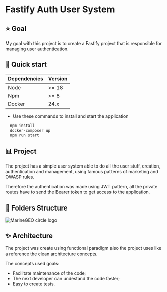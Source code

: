 # Fastify Auth User System

## :star: Goal
My goal with this project is to create a Fastify project that is responsible for managing user authentication.

## :hammer: Quick start

| Dependencies   | Version       |
| -------------  | ------------- |
| Node           | >= 18         | 
| Npm            | >= 8          | 
| Docker         | 24.x          |

- Use these commands to install and start the application

```bash
  npm install
  docker-composer up
  npm run start
```

## :bar_chart: Project
The project has a simple user system able to do all the user stuff, creation, authentication and management, using famous patterns of marketing and OWASP rules.

Therefore the authentication was made using JWT pattern, all the private routes have to send the Bearer token to get access to the application.


## :file_folder: Folders Structure

![MarineGEO circle logo](https://imgur.com/wsf2lr1.png "Folders Structure")

## :sparkles: Architecture
The project was create using functional paradigm also the project uses like a reference the clean architecture concepts.

The concepts used goals:
- Facilitate maintenance of the code;
- The next developer can undestand the code faster;
- Easy to create tests.

